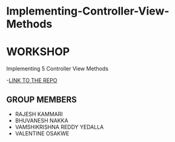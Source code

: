 # Implementing-Controller-View-Methods

# WORKSHOP
  Implementing 5 Controller View Methods
  
  -[LINK TO THE REPO](https://rajeshoo7.github.io/Implementing-Controller-View-Methods/)
  
## GROUP MEMBERS
- RAJESH KAMMARI
- BHUVANESH NAKKA
- VAMSHIKRISHNA REDDY YEDALLA
- VALENTINE OSAKWE
